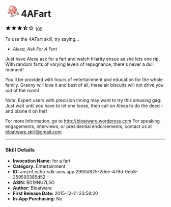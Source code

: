 # &nbsp;<img src="app_icon" alt="4AFart icon" width="36"> 4AFart
![3.3 stars](../../../images/ic_star_black_18dp_1x.png)![3.3 stars](../../../images/ic_star_black_18dp_1x.png)![3.3 stars](../../../images/ic_star_black_18dp_1x.png)![3.3 stars](../../../images/ic_star_half_black_18dp_1x.png)![3.3 stars](../../../images/ic_star_border_black_18dp_1x.png) 105

To use the 4AFart skill, try saying...

* *Alexa, Ask For A Fart*

Just have Alexa ask for a fart and watch hilarity ensue as she lets one rip. With random  farts of varying levels of repugnance, there's never a dull moment!

You'll be provided with hours of entertainment and education for the whole family. Granny will love it and best of all, these air biscuits will not drive you out of the room!

Note: Expert users with precision timing may want to try this amusing gag: Just wait until you have to let one loose, then call on Alexa to do the deed - and blame it on her!

For more information, go to http://bloatware.wordpress.com
For speaking engagements, interviews, or presidential endorsements, contact us at  bloatware.skill@gmail.com

***

### Skill Details

* **Invocation Name:** for a fart
* **Category:** Entertainment
* **ID:** amzn1.echo-sdk-ams.app.2990d825-2dee-479d-9eb8-259593385d52
* **ASIN:** B019NU7L5O
* **Author:** Bloatware
* **First Release Date:** 2015-12-21 23:58:20
* **In-App Purchasing:** No
